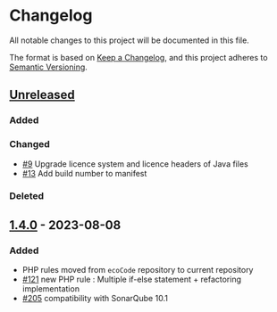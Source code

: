 # Changelog

All notable changes to this project will be documented in this file.

The format is based on [Keep a Changelog](https://keepachangelog.com/en/1.0.0/),
and this project adheres to [Semantic Versioning](https://semver.org/spec/v2.0.0.html).

## [Unreleased]

### Added

### Changed

- [#9](https://github.com/green-code-initiative/ecoCode-php/pull/9) Upgrade licence system and licence headers of Java files
- [#13](https://github.com/green-code-initiative/ecoCode-php/issues/13) Add build number to manifest

### Deleted

## [1.4.0] - 2023-08-08

### Added

- PHP rules moved from `ecoCode` repository to current repository
- [#121](https://github.com/green-code-initiative/ecoCode/issues/121) new PHP rule : Multiple if-else statement + refactoring implementation
- [#205](https://github.com/green-code-initiative/ecoCode/issues/205) compatibility with SonarQube 10.1

[unreleased]: https://github.com/green-code-initiative/ecoCode-php/compare/v1.4.0...HEAD
[1.4.0]: https://github.com/green-code-initiative/ecoCode-php/compare/v0.0.0...1.4.0